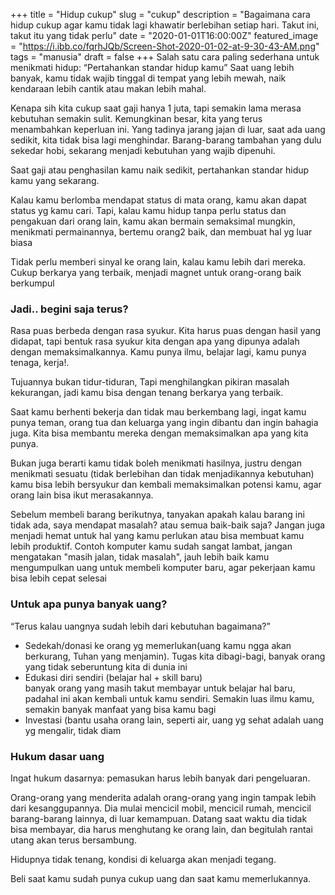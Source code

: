 +++
title = "Hidup cukup"
slug = "cukup"
description = "Bagaimana cara hidup cukup agar kamu tidak lagi khawatir berlebihan setiap hari. Takut ini, takut itu yang tidak perlu"
date = "2020-01-01T16:00:00Z"
featured_image = "https://i.ibb.co/fqrhJQb/Screen-Shot-2020-01-02-at-9-30-43-AM.png"
tags = "manusia"
draft = false
+++ 
Salah satu cara paling sederhana untuk menikmati hidup: “Pertahankan standar hidup kamu” Saat uang lebih banyak, kamu tidak wajib tinggal di tempat yang lebih mewah, naik kendaraan lebih cantik atau makan lebih mahal.

Kenapa sih kita cukup saat gaji hanya 1 juta, tapi semakin lama merasa kebutuhan semakin sulit. Kemungkinan besar, kita yang terus menambahkan keperluan ini. Yang tadinya jarang jajan di luar, saat ada uang sedikit, kita tidak bisa lagi menghindar. Barang-barang tambahan yang dulu sekedar hobi, sekarang menjadi kebutuhan yang wajib dipenuhi.

Saat gaji atau penghasilan kamu naik sedikit, pertahankan standar hidup kamu yang sekarang.

Kalau kamu berlomba mendapat status di mata orang, kamu akan dapat status yg kamu cari. Tapi, kalau kamu hidup tanpa perlu status dan pengakuan dari orang lain, kamu akan bermain semaksimal mungkin, menikmati permainannya, bertemu orang2 baik, dan membuat hal yg luar biasa

Tidak perlu memberi sinyal ke orang lain, kalau kamu lebih dari mereka. Cukup berkarya yang terbaik, menjadi magnet untuk orang-orang baik berkumpul

### Jadi.. begini saja terus?

Rasa puas berbeda dengan rasa syukur. Kita harus puas dengan hasil yang didapat, tapi bentuk rasa syukur kita dengan apa yang dipunya adalah dengan memaksimalkannya. Kamu punya ilmu, belajar lagi, kamu punya tenaga, kerja!.

Tujuannya bukan tidur-tiduran, Tapi menghilangkan pikiran masalah kekurangan, jadi kamu bisa dengan tenang berkarya yang terbaik.

Saat kamu berhenti bekerja dan tidak mau berkembang lagi, ingat kamu punya teman, orang tua dan keluarga yang ingin dibantu dan ingin bahagia juga. Kita bisa membantu mereka dengan memaksimalkan apa yang kita punya.

Bukan juga berarti kamu tidak boleh menikmati hasilnya, justru dengan menikmati sesuatu (tidak berlebihan dan tidak menjadikannya kebutuhan) kamu bisa lebih bersyukur dan kembali memaksimalkan potensi kamu, agar orang lain bisa ikut merasakannya.

Sebelum membeli barang berikutnya, tanyakan apakah kalau barang ini tidak ada, saya mendapat masalah? atau semua baik-baik saja? Jangan juga menjadi hemat untuk hal yang kamu perlukan atau bisa membuat kamu lebih produktif. Contoh komputer kamu sudah sangat lambat, jangan mengatakan "masih jalan, tidak masalah", jauh lebih baik kamu mengumpulkan uang untuk membeli komputer baru, agar pekerjaan kamu bisa lebih cepat selesai

### **Untuk apa punya banyak uang?**

“Terus kalau uangnya sudah lebih dari kebutuhan bagaimana?”

* Sedekah/donasi ke orang yg memerlukan(uang kamu ngga akan berkurang, Tuhan yang menjamin). Tugas  kita dibagi-bagi, banyak orang yang tidak seberuntung kita di dunia ini
* Edukasi diri sendiri (belajar hal + skill baru)  
  banyak orang yang masih takut membayar untuk belajar hal baru, padahal ini akan kembali untuk kamu sendiri. Semakin luas ilmu kamu, semakin banyak manfaat yang bisa kamu bagi
* Investasi (bantu usaha orang lain, seperti air, uang yg sehat adalah uang yg mengalir, tidak diam

### Hukum dasar uang

Ingat hukum dasarnya: pemasukan harus lebih banyak dari pengeluaran.

Orang-orang yang menderita adalah orang-orang yang ingin tampak lebih dari kesanggupannya. Dia mulai mencicil mobil, mencicil rumah, mencicil barang-barang lainnya, di luar kemampuan. Datang saat waktu dia tidak bisa membayar, dia harus menghutang ke orang lain, dan begitulah rantai utang akan terus bersambung.

Hidupnya tidak tenang, kondisi di keluarga akan menjadi tegang.

Beli saat kamu sudah punya cukup uang dan saat kamu memerlukannya.